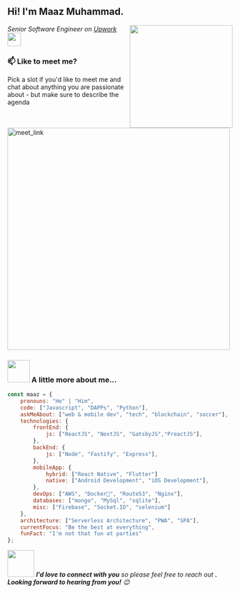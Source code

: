<h2>Hi! I'm Maaz Muhammad.</h2>
<img align='right' src="https://media.giphy.com/media/M9gbBd9nbDrOTu1Mqx/giphy.gif" width="230">
<p><em>Senior Software Engineer on <a href="https://www.upwork.com/freelancers/~0171ac607faa3167b4"> Upwork
</a><img src="https://media.giphy.com/media/WUlplcMpOCEmTGBtBW/giphy.gif" width="30"> 
</em></p>

### 📫 Like to meet me?

Pick a slot if you'd like to meet me and chat about anything you are passionate about - but make sure to describe the agenda

<a href="https://calendly.com/maazmuhammad9266/30min" target="_blank"><img width="498" alt="meet_link" src="https://user-images.githubusercontent.com/15426564/144297439-f530f383-e73e-41e0-9914-a9b7d3f432e5.png"></a>

### <img src="https://media.giphy.com/media/VgCDAzcKvsR6OM0uWg/giphy.gif" width="50"> A little more about me...

```javascript
const maaz = {
    pronouns: "He" | "Him",
    code: ["Javascript", "DAPPs", "Python"],
    askMeAbout: ["web & mobile dev", "tech", "blockchain", "soccer"],
    technologies: {
        frontEnd: {
            js: ["ReactJS", "NextJS", "GatsbyJS","PreactJS"],
        },
        backEnd: {
            js: ["Node", "Fastify", "Express"],
        },
        mobileApp: {
            hybrid: ["React Native", "Flutter"]
            native: ["Android Development", "iOS Development"],
        },
        devOps: ["AWS", "Docker🐳", "Route53", "Nginx"],
        databases: ["mongo", "MySql", "sqlite"],
        misc: ["Firebase", "Socket.IO", "selenium"]
    },
    architecture: ["Serverless Architecture", "PWA", "SPA"],
    currentFocus: "Be the best at everything",
    funFact: "I'm not that fun at parties"
};
```

<img src="https://media.giphy.com/media/LnQjpWaON8nhr21vNW/giphy.gif" width="60"> <em><b>I'd love to connect with you</b> so please feel free to reach out <b>. Looking forward to hearing from you!</b> 😊</em>
